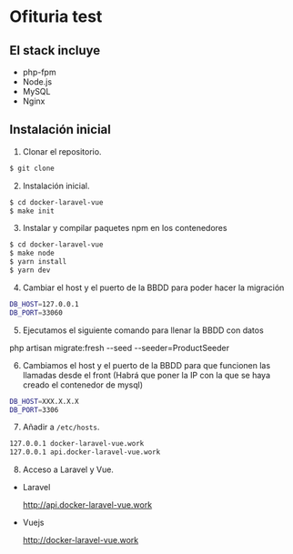 # Ofituria test

## El stack incluye
* php-fpm
* Node.js
* MySQL
* Nginx

## Instalación inicial

1. Clonar el repositorio.

```bash
$ git clone 
```

2. Instalación inicial.

```bash
$ cd docker-laravel-vue
$ make init
```

3. Instalar y compilar paquetes npm en los contenedores

```bash
$ cd docker-laravel-vue
$ make node
$ yarn install
$ yarn dev
```
4. Cambiar el host y el puerto de la BBDD para poder hacer la migración

```bash
DB_HOST=127.0.0.1
DB_PORT=33060
```

5. Ejecutamos el siguiente comando para llenar la BBDD con datos

php artisan migrate:fresh --seed --seeder=ProductSeeder

6. Cambiamos el host y el puerto de la BBDD para que funcionen las llamadas desde el front (Habrá que poner la IP con la que se haya creado el contenedor de mysql)

```bash
DB_HOST=XXX.X.X.X
DB_PORT=3306
```

7. Añadir a `/etc/hosts`.

```bash
127.0.0.1 docker-laravel-vue.work
127.0.0.1 api.docker-laravel-vue.work
```

8. Acceso a Laravel y Vue.

* Laravel 

    http://api.docker-laravel-vue.work

* Vuejs 

    http://docker-laravel-vue.work
